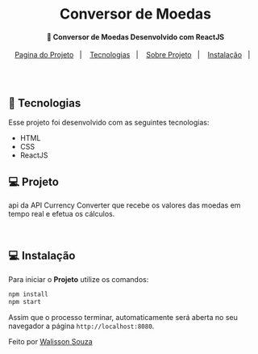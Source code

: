 <h1 align="center">
    Conversor de Moedas
</h1>

<h4 align="center">
  🚀 Conversor de Moedas Desenvolvido com ReactJS
</h4>

<p align="center">
  <a href="https://naughty-knuth-91a450.netlify.app/">Pagina do Projeto</a>&nbsp;&nbsp;&nbsp;|&nbsp;&nbsp;&nbsp;
  <a href="#rocket-tecnologias">Tecnologias</a>&nbsp;&nbsp;&nbsp;|&nbsp;&nbsp;&nbsp;
  <a href="#-projeto">Sobre Projeto</a>&nbsp;&nbsp;&nbsp;|&nbsp;&nbsp;&nbsp;
  <a href="#-instalação">Instalação</a>&nbsp;&nbsp;&nbsp;|&nbsp;&nbsp;&nbsp;
  
</p>

<br>

<p align="center">
  <img src="">
</p>

## :rocket: Tecnologias

Esse projeto foi desenvolvido com as seguintes tecnologias:

- HTML
- CSS
- ReactJS

## 💻 Projeto

api da API Currency Converter que recebe os valores das moedas em tempo real e efetua os cálculos.

<br>

## 💻 Instalação

Para iniciar o **Projeto** utilize os comandos:

```bash
npm install
npm start
```

Assim que o processo terminar, automaticamente será aberta no seu navegador a página `http://localhost:8080`.

Feito por [Walisson Souza](https://github.com/walisson27)
